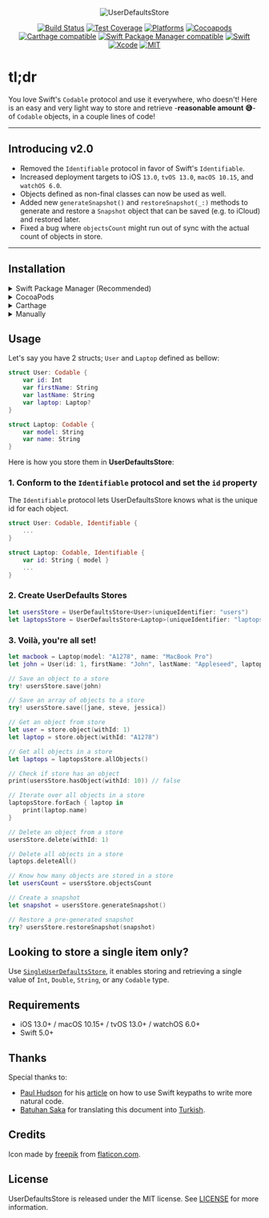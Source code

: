 <p align="center">
  <img src="https://cdn.rawgit.com/omaralbeik/UserDefaultsStore/master/Assets/readme-logo.svg" title="UserDefaultsStore">
</p>

<p align="center">
  <a href="https://github.com/omaralbeik/UserDefaultsStore/actions"><img src="https://github.com/omaralbeik/UserDefaultsStore/workflows/UserDefaultsStore/badge.svg?branch=master" alt="Build Status"></a>
  <a href="https://codecov.io/gh/omaralbeik/UserDefaultsStore"><img src="https://codecov.io/gh/omaralbeik/UserDefaultsStore/branch/master/graph/badge.svg" alt="Test Coverage" /></a>
  <a href="https://github.com/omaralbeik/UserDefaultsStore"><img src="https://img.shields.io/cocoapods/p/UserDefaultsStore.svg?style=flat" alt="Platforms" /></a>
  <a href="https://cocoapods.org/pods/UserDefaultsStore"><img src="https://img.shields.io/cocoapods/v/UserDefaultsStore.svg" alt="Cocoapods" /></a>
  <a href="https://github.com/Carthage/Carthage"><img src="https://img.shields.io/badge/Carthage-compatible-4BC51D.svg?style=flat" alt="Carthage compatible" /></a>
  <a href="https://swift.org/package-manager/"><img src="https://img.shields.io/badge/SPM-compatible-4BC51D.svg?style=flat" alt="Swift Package Manager compatible" /></a>
  <a href="https://swift.org"><img src="https://img.shields.io/badge/Swift-5-orange.svg" alt="Swift" /></a>
  <a href="https://developer.apple.com/xcode"><img src="https://img.shields.io/badge/Xcode-10-blue.svg" alt="Xcode"></a>
  <a href="https://github.com/omaralbeik/UserDefaultsStore/blob/master/LICENSE"><img src="https://img.shields.io/badge/License-MIT-red.svg" alt="MIT"></a>
</p>

# tl;dr
You love Swift's `Codable` protocol and use it everywhere, who doesn't! Here is an easy and very light way to store and retrieve -**reasonable amount 😅**- of `Codable` objects, in a couple lines of code!

---

## Introducing v2.0

- Removed the `Identifiable` protocol in favor of Swift's `Identifiable`.
- Increased deployment targets to iOS `13.0`, `tvOS 13.0`, `macOS 10.15`, and `watchOS 6.0`.
- Objects defined as non-final classes can now be used as well.
- Added new `generateSnapshot()` and `restoreSnapshot(_:)` methods to generate and restore a `Snapshot` object that can be saved (e.g. to iCloud) and restored later.
- Fixed a bug where `objectsCount` might run out of sync with the actual count of objects in store.

---

## Installation

<details>
<summary>Swift Package Manager (Recommended)</summary>
</br>
<p>You can use <a href="https://swift.org/package-manager">The Swift Package Manager</a> to install <code>UserDefaultsStore</code> by adding the proper description to your <code>Package.swift</code> file:</p>

<pre><code class="swift language-swift">import PackageDescription

let package = Package(
    name: "YOUR_PROJECT_NAME",
    targets: [],
    dependencies: [
        .package(url: "https://github.com/omaralbeik/UserDefaultsStore.git", from: "2.0.0")
    ]
)
</code></pre>

<p>Next, add <code>UserDefaultsStore</code> to your targets dependencies like so:</p>
<pre><code class="swift language-swift">.target(
    name: "YOUR_TARGET_NAME",
    dependencies: [
        "UserDefaultsStore",
    ]
),</code></pre>
<p>Then run <code>swift package update</code>.</p>
</details>


<details>
<summary>CocoaPods</summary>
</br>
<p>To integrate UserDefaultsStore into your Xcode project using <a href="http://cocoapods.org">CocoaPods</a>, specify it in your <code>Podfile</code>:</p>
<pre><code class="ruby language-ruby">pod 'UserDefaultsStore'</code></pre>
</details>

<details>
<summary>Carthage</summary>
</br>
<p>To integrate UserDefaultsStore into your Xcode project using <a href="https://github.com/Carthage/Carthage">Carthage</a>, specify it in your <code>Cartfile</code>:</p>

<pre><code class="ogdl language-ogdl">github "omaralbeik/UserDefaultsStore" ~&gt; 2.0.0
</code></pre>
</details>

<details>
<summary>Manually</summary>
</br>
<p>Add the <a href="https://github.com/omaralbeik/UserDefaultsStore/tree/master/Sources">Sources</a> folder to your Xcode project.</p>
</details>


## Usage

Let's say you have 2 structs; `User` and `Laptop` defined as bellow:

```swift
struct User: Codable {
    var id: Int
    var firstName: String
    var lastName: String
    var laptop: Laptop?
}
```

```swift
struct Laptop: Codable {
    var model: String
    var name: String
}
```

Here is how you store them in **UserDefaultsStore**:


### 1. Conform to the `Identifiable` protocol and set the `id` property

The `Identifiable` protocol lets UserDefaultsStore knows what is the unique id for each object.

```swift
struct User: Codable, Identifiable {
    ...
}
```

```swift
struct Laptop: Codable, Identifiable {
    var id: String { model }
    ...
}
```


### 2. Create UserDefaults Stores

```swift
let usersStore = UserDefaultsStore<User>(uniqueIdentifier: "users")
let laptopsStore = UserDefaultsStore<Laptop>(uniqueIdentifier: "laptops")
```

### 3. Voilà, you're all set!

```swift
let macbook = Laptop(model: "A1278", name: "MacBook Pro")
let john = User(id: 1, firstName: "John", lastName: "Appleseed", laptop: macbook)

// Save an object to a store
try! usersStore.save(john)

// Save an array of objects to a store
try! usersStore.save([jane, steve, jessica])

// Get an object from store
let user = store.object(withId: 1)
let laptop = store.object(withId: "A1278")

// Get all objects in a store
let laptops = laptopsStore.allObjects()

// Check if store has an object
print(usersStore.hasObject(withId: 10)) // false

// Iterate over all objects in a store
laptopsStore.forEach { laptop in
    print(laptop.name)
}

// Delete an object from a store
usersStore.delete(withId: 1)

// Delete all objects in a store
laptops.deleteAll()

// Know how many objects are stored in a store
let usersCount = usersStore.objectsCount

// Create a snapshot
let snapshot = usersStore.generateSnapshot()

// Restore a pre-generated snapshot
try? usersStore.restoreSnapshot(snapshot)

```


## Looking to store a single item only?

Use [`SingleUserDefaultsStore`](https://github.com/omaralbeik/UserDefaultsStore/blob/master/Sources/SingleUserDefaultsStore.swift), it enables storing and retrieving a single value of `Int`, `Double`, `String`, or any `Codable` type.

## Requirements

- iOS 13.0+ / macOS 10.15+ / tvOS 13.0+ / watchOS 6.0+
- Swift 5.0+


## Thanks

Special thanks to:
- [Paul Hudson](https://twitter.com/twostraws) for his [article](https://www.hackingwithswift.com/articles/57/how-swift-keypaths-let-us-write-more-natural-code) on how to use Swift keypaths to write more natural code.
- [Batuhan Saka](https://github.com/strawb3rryx7) for translating this document into [Turkish](https://github.com/omaralbeik/UserDefaultsStore/blob/master/README_TR.md).

## Credits

Icon made by [freepik](https://www.flaticon.com/authors/freepik) from [flaticon.com](https://www.flaticon.com).


## License

UserDefaultsStore is released under the MIT license. See [LICENSE](https://github.com/omaralbeik/UserDefaultsStore/blob/master/LICENSE) for more information.
